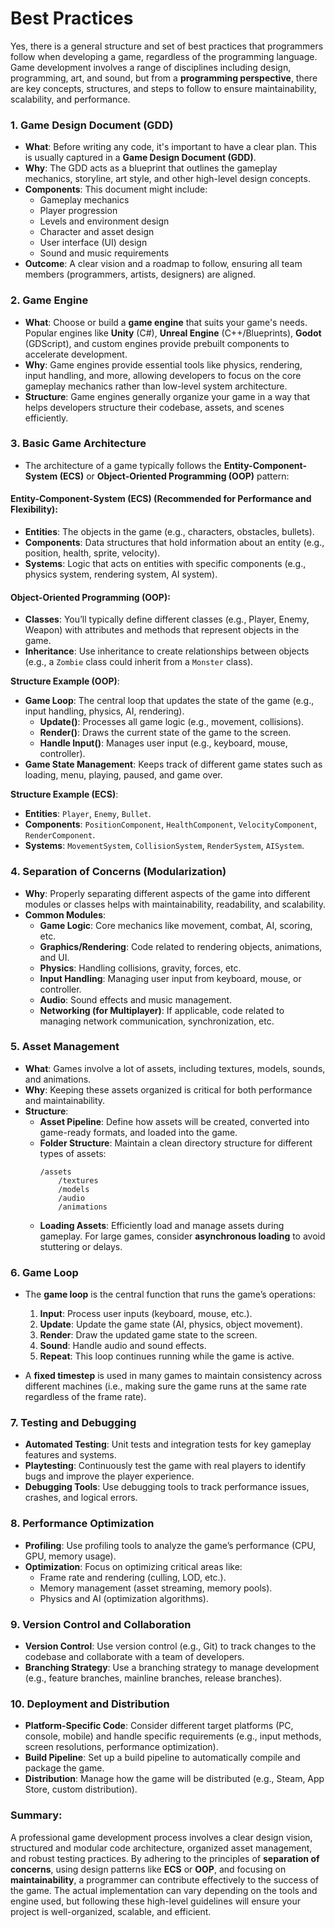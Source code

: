 # Best Practices

Yes, there is a general structure and set of best practices that programmers follow when developing a game, regardless of the programming language. Game development involves a range of disciplines including design, programming, art, and sound, but from a **programming perspective**, there are key concepts, structures, and steps to follow to ensure maintainability, scalability, and performance.

### 1. **Game Design Document (GDD)**
   - **What**: Before writing any code, it's important to have a clear plan. This is usually captured in a **Game Design Document (GDD)**.
   - **Why**: The GDD acts as a blueprint that outlines the gameplay mechanics, storyline, art style, and other high-level design concepts.
   - **Components**: This document might include:
     - Gameplay mechanics
     - Player progression
     - Levels and environment design
     - Character and asset design
     - User interface (UI) design
     - Sound and music requirements
   - **Outcome**: A clear vision and a roadmap to follow, ensuring all team members (programmers, artists, designers) are aligned.

### 2. **Game Engine**
   - **What**: Choose or build a **game engine** that suits your game's needs. Popular engines like **Unity** (C#), **Unreal Engine** (C++/Blueprints), **Godot** (GDScript), and custom engines provide prebuilt components to accelerate development.
   - **Why**: Game engines provide essential tools like physics, rendering, input handling, and more, allowing developers to focus on the core gameplay mechanics rather than low-level system architecture.
   - **Structure**: Game engines generally organize your game in a way that helps developers structure their codebase, assets, and scenes efficiently.

### 3. **Basic Game Architecture**
   - The architecture of a game typically follows the **Entity-Component-System (ECS)** or **Object-Oriented Programming (OOP)** pattern:
   
   #### **Entity-Component-System (ECS)** (Recommended for Performance and Flexibility):
   - **Entities**: The objects in the game (e.g., characters, obstacles, bullets).
   - **Components**: Data structures that hold information about an entity (e.g., position, health, sprite, velocity).
   - **Systems**: Logic that acts on entities with specific components (e.g., physics system, rendering system, AI system).

   #### **Object-Oriented Programming (OOP)**:
   - **Classes**: You’ll typically define different classes (e.g., Player, Enemy, Weapon) with attributes and methods that represent objects in the game.
   - **Inheritance**: Use inheritance to create relationships between objects (e.g., a `Zombie` class could inherit from a `Monster` class).

   **Structure Example (OOP)**:
   - **Game Loop**: The central loop that updates the state of the game (e.g., input handling, physics, AI, rendering).
     - **Update()**: Processes all game logic (e.g., movement, collisions).
     - **Render()**: Draws the current state of the game to the screen.
     - **Handle Input()**: Manages user input (e.g., keyboard, mouse, controller).
   - **Game State Management**: Keeps track of different game states such as loading, menu, playing, paused, and game over.
   
   **Structure Example (ECS)**:
   - **Entities**: `Player`, `Enemy`, `Bullet`.
   - **Components**: `PositionComponent`, `HealthComponent`, `VelocityComponent`, `RenderComponent`.
   - **Systems**: `MovementSystem`, `CollisionSystem`, `RenderSystem`, `AISystem`.

### 4. **Separation of Concerns (Modularization)**
   - **Why**: Properly separating different aspects of the game into different modules or classes helps with maintainability, readability, and scalability.
   - **Common Modules**:
     - **Game Logic**: Core mechanics like movement, combat, AI, scoring, etc.
     - **Graphics/Rendering**: Code related to rendering objects, animations, and UI.
     - **Physics**: Handling collisions, gravity, forces, etc.
     - **Input Handling**: Managing user input from keyboard, mouse, or controller.
     - **Audio**: Sound effects and music management.
     - **Networking (for Multiplayer)**: If applicable, code related to managing network communication, synchronization, etc.
   
### 5. **Asset Management**
   - **What**: Games involve a lot of assets, including textures, models, sounds, and animations.
   - **Why**: Keeping these assets organized is critical for both performance and maintainability.
   - **Structure**:
     - **Asset Pipeline**: Define how assets will be created, converted into game-ready formats, and loaded into the game.
     - **Folder Structure**: Maintain a clean directory structure for different types of assets:
       ```
       /assets
           /textures
           /models
           /audio
           /animations
       ```
     - **Loading Assets**: Efficiently load and manage assets during gameplay. For large games, consider **asynchronous loading** to avoid stuttering or delays.

### 6. **Game Loop**
   - The **game loop** is the central function that runs the game’s operations:
     1. **Input**: Process user inputs (keyboard, mouse, etc.).
     2. **Update**: Update the game state (AI, physics, object movement).
     3. **Render**: Draw the updated game state to the screen.
     4. **Sound**: Handle audio and sound effects.
     5. **Repeat**: This loop continues running while the game is active.

   - A **fixed timestep** is used in many games to maintain consistency across different machines (i.e., making sure the game runs at the same rate regardless of the frame rate).

### 7. **Testing and Debugging**
   - **Automated Testing**: Unit tests and integration tests for key gameplay features and systems.
   - **Playtesting**: Continuously test the game with real players to identify bugs and improve the player experience.
   - **Debugging Tools**: Use debugging tools to track performance issues, crashes, and logical errors.

### 8. **Performance Optimization**
   - **Profiling**: Use profiling tools to analyze the game’s performance (CPU, GPU, memory usage).
   - **Optimization**: Focus on optimizing critical areas like:
     - Frame rate and rendering (culling, LOD, etc.).
     - Memory management (asset streaming, memory pools).
     - Physics and AI (optimization algorithms).

### 9. **Version Control and Collaboration**
   - **Version Control**: Use version control (e.g., Git) to track changes to the codebase and collaborate with a team of developers.
   - **Branching Strategy**: Use a branching strategy to manage development (e.g., feature branches, mainline branches, release branches).

### 10. **Deployment and Distribution**
   - **Platform-Specific Code**: Consider different target platforms (PC, console, mobile) and handle specific requirements (e.g., input methods, screen resolutions, performance optimization).
   - **Build Pipeline**: Set up a build pipeline to automatically compile and package the game.
   - **Distribution**: Manage how the game will be distributed (e.g., Steam, App Store, custom distribution).

### Summary:
A professional game development process involves a clear design vision, structured and modular code architecture, organized asset management, and robust testing practices. By adhering to the principles of **separation of concerns**, using design patterns like **ECS** or **OOP**, and focusing on **maintainability**, a programmer can contribute effectively to the success of the game. The actual implementation can vary depending on the tools and engine used, but following these high-level guidelines will ensure your project is well-organized, scalable, and efficient.

